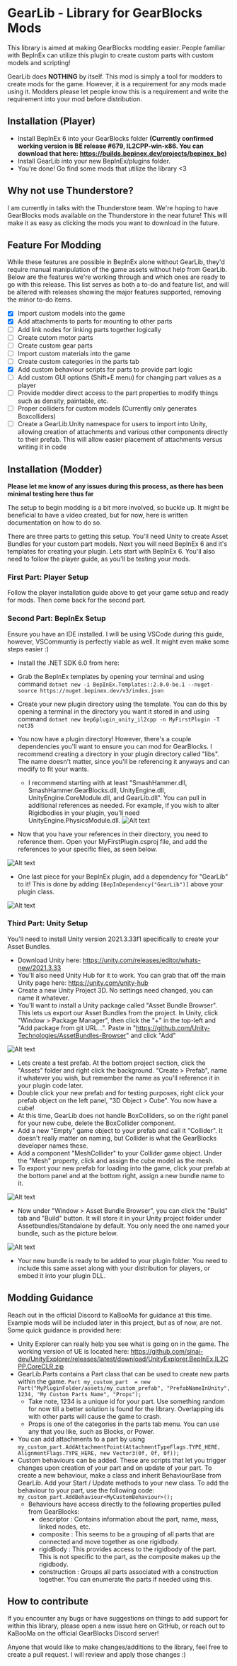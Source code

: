 # GearLib - Library for GearBlocks Mods
This library is aimed at making GearBlocks modding easier. People familiar with BepInEx can utilize this plugin to create custom parts with custom models and scripting!

GearLib does **NOTHING** by itself. This mod is simply a tool for modders to create mods for the game. However, it is a requirement for any mods made using it. Modders please let people know this is a requirement and write the requirement into your mod before distribution.

## Installation (Player)
- Install BepInEx 6 into your GearBlocks folder **(Currently confirmed working version is BE release #679, IL2CPP-win-x86. You can download that here: https://builds.bepinex.dev/projects/bepinex_be)**
- Install GearLib into your new BepInEx/plugins folder.
- You're done! Go find some mods that utilize the library <3

## Why not use Thunderstore?
I am currently in talks with the Thunderstore team. We're hoping to have GearBlocks mods available on the Thunderstore in the near future! This will make it as easy as clicking the mods you want to download in the future.

## Feature For Modding
While these features are possible in BepInEx alone without GearLib, they'd require manual manipulation of the game assets without help from GearLib. Below are the features we're working through and which ones are ready to go with this release. This list serves as both a to-do and feature list, and will be altered with releases showing the major features supported, removing the minor to-do items.

- [x] Import custom models into the game
- [x] Add attachments to parts for mounting to other parts
- [ ] Add link nodes for linking parts together logically
- [ ] Create cutom motor parts
- [ ] Create custom gear parts
- [ ] Import custom materials into the game
- [ ] Create custom categories in the parts tab
- [x] Add custom behaviour scripts for parts to provide part logic
- [ ] Add custom GUI options (Shift+E menu) for changing part values as a player
- [ ] Provide modder direct access to the part properties to modify things such as density, paintable, etc.
- [ ] Proper colliders for custom models (Currently only generates Boxcolliders)
- [ ] Create a GearLib.Unity namespace for users to import into Unity, allowing creation of attachments and various other components directly to their prefab. This will allow easier placement of attachments versus writing it in code

## Installation (Modder)
**Please let me know of any issues during this process, as there has been minimal testing here thus far**

The setup to begin modding is a bit more involved, so buckle up. It might be beneficial to have a video created, but for now, here is written documentation on how to do so. 

There are three parts to getting this setup. You'll need Unity to create Asset Bundles for your custom part models. Next you will need BepInEx 6 and it's templates for creating your plugin. Lets start with BepInEx 6. You'll also need to follow the player guide, as you'll be testing your mods.

### First Part: Player Setup
Follow the player installation guide above to get your game setup and ready for mods. Then come back for the second part.

### Second Part: BepInEx Setup
Ensure you have an IDE installed. I will be using VSCode during this guide, however, VSCommuntiy is perfectly viable as well. It might even make some steps easier :)
- Install the .NET SDK 6.0 from here: 
- Grab the BepInEx templates by opening your terminal and using command `dotnet new -i BepInEx.Templates::2.0.0-be.1 --nuget-source https://nuget.bepinex.dev/v3/index.json`
- Create your new plugin directory using the template. You can do this by opening a terminal in the directory you want it stored in and using command `dotnet new bep6plugin_unity_il2cpp -n MyFirstPlugin -T net35`
- You now have a plugin directory! However, there's a couple dependencies you'll want to ensure you can mod for GearBlocks. I recommend creating a directory in your plugin directory called "libs". The name doesn't matter, since you'll be referencing it anyways and can modify to fit your wants.
  - I recommend starting with at least "SmashHammer.dll, SmashHammer.GearBlocks.dll, UnityEngine.dll, UnityEngine.CoreModule.dll, and GearLib.dll". You can pull in additional references as needed. For example, if you wish to alter Rigidbodies in your plugin, you'll need UnityEngine.PhysicsModule.dll. 
![Alt text](imgs/libs.png)

- Now that you have your references in their directory, you need to reference them. Open your MyFirstPlugin.csproj file, and add the references to your specific files, as seen below.

![Alt text](imgs/references.png)
- One last piece for your BepInEx plugin, add a dependency for "GearLib" to it! This is done by adding `[BepInDependency("GearLib")]` above your plugin class.

![Alt text](imgs/gearlib-dep.png)

### Third Part: Unity Setup

You'll need to install Unity version 2021.3.33f1 specifically to create your Asset Bundles.
- Download Unity here: https://unity.com/releases/editor/whats-new/2021.3.33
- You'll also need Unity Hub for it to work. You can grab that off the main Unity page here: https://unity.com/unity-hub
- Create a new Unity Project 3D. No settings need changed, you can name it whatever.
- You'll want to install a Unity package called "Asset Bundle Browser". This lets us export our Asset Bundles from the project. In Unity, click "Window > Package Manager", then click the "+" in the top-left and "Add package from git URL...". Paste in "https://github.com/Unity-Technologies/AssetBundles-Browser" and click "Add"

![Alt text](imgs/asset-bundler.png)
- Lets create a test prefab. At the bottom project section, click the "Assets" folder and right click the background. "Create > Prefab", name it whatever you wish, but remember the name as you'll reference it in your plugin code later.
- Double click your new prefab and for testing purposes, right click your prefab object on the left panel, "3D Object > Cube". You now have a cube!
- At this time, GearLib does not handle BoxColliders, so on the right panel for your new cube, delete the BoxCollider component.
- Add a new "Empty" game object to your prefab and call it "Collider". It doesn't really matter on naming, but Collider is what the GearBlocks developer names these.
- Add a component "MeshCollider" to your Collider game object. Under the "Mesh" property, click and assign the cube model as the mesh.
- To export your new prefab for loading into the game, click your prefab at the bottom panel and at the bottom right, assign a new bundle name to it.

![Alt text](imgs/bundle-naming.png)
- Now under "Window > Asset Bundle Browser", you can click the "Build" tab and "Build" button. It will store it in your Unity project folder under Assetbundles/Standalone by default. You only need the one named your bundle, such as the picture below.

![Alt text](image.png)
- Your new bundle is ready to be added to your plugin folder. You need to include this same asset along with your distribution for players, or embed it into your plugin DLL.

## Modding Guidance
Reach out in the official Discord to KaBooMa for guidance at this time. Example mods will be included later in this project, but as of now, are not. Some quick guidance is provided here:
- Unity Explorer can really help you see what is going on in the game. The working version of UE is located here: https://github.com/sinai-dev/UnityExplorer/releases/latest/download/UnityExplorer.BepInEx.IL2CPP.CoreCLR.zip
- GearLib.Parts contains a Part class that can be used to create new parts within the game. `Part my_custom_part  = new Part("MyPluginFolder/assets/my_custom_prefab", "PrefabNameInUnity", 1234, "My Custom Parts Name", "Props");`
  - Take note, 1234 is a unique id for your part. Use something random for now till a better solution is found for the library. Overlapping ids with other parts will cause the game to crash.
  - Props is one of the categories in the parts tab menu. You can use any that you like, such as Blocks, or Power.
- You can add attachments to a part by using `my_custom_part.AddAttachmentPoint(AttachmentTypeFlags.TYPE_HERE, AlignmentFlags.TYPE_HERE, new Vector3(0f, 0f, 0f));`
- Custom behaviours can be added. These are scripts that let you trigger changes upon creation of your part and on update of your part. To create a new behaviour, make a class and inherit BehaviourBase from GearLib. Add your Start / Update methods to your new class. To add the behaviour to your part, use the following code: `my_custom_part.AddBehaviour<MyCustomBehaviour>();`
  - Behaviours have access directly to the following properties pulled from GearBlocks:
    - descriptor : Contains information about the part, name, mass, linked nodes, etc.
    - composite : This seems to be a grouping of all parts that are connected and move together as one rigidbody.
    - rigidBody : This provides access to the rigidbody of the part. This is not specific to the part, as the composite makes up the rigidbody.
    - construction : Groups all parts associated with a construction together. You can enumerate the parts if needed using this.

## How to contribute
If you encounter any bugs or have suggestions on things to add support for within this library, please open a new issue here on GitHub, or reach out to KaBooMa on the official GearBlocks Discord server!

Anyone that would like to make changes/additions to the library, feel free to create a pull request. I will review and apply those changes :)